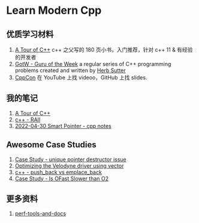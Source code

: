 # Learn Modern Cpp

## 优质学习材料

1. [A Tour of C++](../02-References/A%20Tour%20of%20C++.md) c++ 之父写的 180 页小书，入门推荐，针对 c++ 11 & 有经验的开发者
2. [GotW - Guru of the Week](../03-Ref%20Sources/GotW%20-%20Guru%20of%20the%20Week.md) a regular series of C++ programming problems created and written by [Herb Sutter](http://www.gotw.ca/default.htm)
3. [CppCon](../03-Ref%20Sources/CppCon.md) 在 YouTube 上找 videoo，GitHub 上找 slides.

## 我的笔记

1. [A Tour of C++](../02-References/A%20Tour%20of%20C++.md)
2. [c++ - RAII](../05-Notes%20Block/c++%20-%20RAII.md)
5. [2022-04-30 Smart Pointer - cpp notes](../01-Literature%20Notes/2022-04-30%20Smart%20Pointer%20-%20cpp%20notes.md)

## Awesome Case Studies

1. [Case Study - unique pointer destructor issue](../05-Notes%20Block/Case%20Study%20-%20unique%20pointer%20destructor%20issue.md)
2. [Optimizing the Velodyne driver using vector](../05-Notes%20Block/Optimizing%20the%20Velodyne%20driver%20using%20vector.md)
3. [c++ - push_back vs emplace_back](../05-Notes%20Block/c++%20-%20push_back%20vs%20emplace_back.md)
4. [Case Study - Is OFast Slower than O2](../05-Notes%20Block/Case%20Study%20-%20Is%20OFast%20Slower%20than%20O2.md)

## 更多资料

1. [perf-tools-and-docs](perf-tools-and-docs.md)
